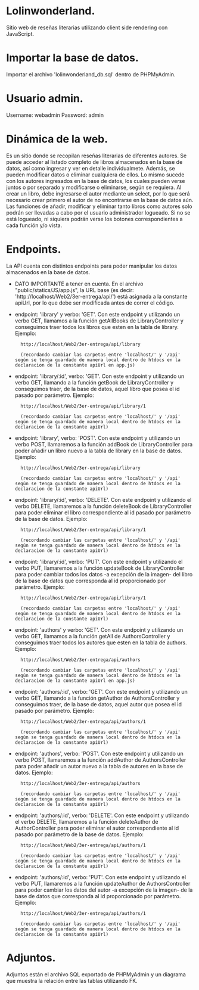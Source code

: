 # Lolinwonderland.
Sitio web de reseñas literarias utilizando client side rendering con JavaScript.

# Importar la base de datos.
Importar el archivo 'lolinwonderland_db.sql' dentro de PHPMyAdmin.

# Usuario admin.
Username: webadmin
Password: admin

# Dinámica de la web.
Es un sitio donde se recopilan reseñas literarias de diferentes autores. Se puede acceder al listado completo de libros almacenados en la base de datos, así como ingresar y ver en detalle individualmete. Además, se pueden modificar datos o eliminar cualquiera de ellos. Lo mismo sucede con los autores ingresados en la base de datos, los cuales pueden verse juntos o por separado y modificarse o eliminarse, según se requiera.
Al crear un libro, debe ingresarse el autor mediante un select, por lo que será necesario crear primero el autor de no encontrarse en la base de datos aún.
Las funciones de añadir, modificar y eliminar tanto libros como autores solo podrán ser llevadas a cabo por el usuario administrador logueado. Si no se está logueado, ni siquiera podrán verse los botones correspondientes a cada función y/o vista.

# Endpoints.
La API cuenta con distintos endpoints para poder manipular los datos almacenados en la base de datos.
- DATO IMPORTANTE a tener en cuenta.
En el archivo "public/statics/JS/app.js", la URL base (es decir: 'http://localhost/Web2/3er-entrega/api/') está asignada a la constante apiUrl, por lo que debe ser modificada antes de correr el código.

- endpoint: 'library' y verbo: 'GET'.
Con este endpoint y utilizando un verbo GET, llamamos a la función getAllBooks de LibraryController y conseguimos traer todos los libros que esten en la tabla de library.
Ejemplo:

        http://localhost/Web2/3er-entrega/api/library
                
        (recordando cambiar las carpetas entre 'localhost/' y '/api' según se tenga guardado de manera local dentro de htdocs en la declaracion de la constante apiUrl en app.js)

- endpoint: 'library/:id', verbo: 'GET'.
Con este endpoint y utilizando un verbo GET, llamando a la función getBook de LibraryController y conseguimos traer, de la base de datos, aquel libro que posea el id pasado por parámetro.
Ejemplo:

                
        http://localhost/Web2/3er-entrega/api/library/1
                
        (recordando cambiar las carpetas entre 'localhost/' y '/api' según se tenga guardado de manera local dentro de htdocs en la declaracion de la constante apiUrl)

- endpoint: 'library', verbo: 'POST'.
Con este endpoint y utilizando un verbo POST, llamaremos a la función addBook de LibraryController para poder añadir un libro nuevo a la tabla de library en la base de datos.
Ejemplo:

                
        http://localhost/Web2/3er-entrega/api/library

        (recordando cambiar las carpetas entre 'localhost/' y '/api' según se tenga guardado de manera local dentro de htdocs en la declaracion de la constante apiUrl)

- endpoint: 'library/:id', verbo: 'DELETE'.
Con este endpoint y utilizando el verbo DELETE, llamaremos a la función deleteBook de LibraryController para poder eliminar el libro correspondiente al id pasado por parámetro de la base de datos.
Ejemplo:

        http://localhost/Web2/3er-entrega/api/library/1
            
        (recordando cambiar las carpetas entre 'localhost/' y '/api' según se tenga guardado de manera local dentro de htdocs en la declaracion de la constante apiUrl)
                
- endpoint: 'library/:id', verbo: 'PUT'.
Con este endpoint y utilizando el verbo PUT, llamaremos a la función updateBook de LibraryController para poder cambiar todos los datos -a excepción de la imagen- del libro de la base de datos que corresponda al id proporcionado por parámetro.
Ejemplo:

        http://localhost/Web2/3er-entrega/api/library/1
            
        (recordando cambiar las carpetas entre 'localhost/' y '/api' según se tenga guardado de manera local dentro de htdocs en la declaracion de la constante apiUrl)

- endpoint: 'authors' y verbo: 'GET'.
Con este endpoint y utilizando un verbo GET, llamamos a la función getAll de AuthorsController y conseguimos traer todos los autores que esten en la tabla de authors.
Ejemplo:

        http://localhost/Web2/3er-entrega/api/authors
                
        (recordando cambiar las carpetas entre 'localhost/' y '/api' según se tenga guardado de manera local dentro de htdocs en la declaracion de la constante apiUrl en app.js)

- endpoint: 'authors/:id', verbo: 'GET'.
Con este endpoint y utilizando un verbo GET, llamando a la función getAuthor de AuthorsController y conseguimos traer, de la base de datos, aquel autor que posea el id pasado por parámetro.
Ejemplo:

        http://localhost/Web2/3er-entrega/api/authors/1
                
        (recordando cambiar las carpetas entre 'localhost/' y '/api' según se tenga guardado de manera local dentro de htdocs en la declaracion de la constante apiUrl)

- endpoint: 'authors', verbo: 'POST'.
Con este endpoint y utilizando un verbo POST, llamaremos a la función addAuthor de AuthorsController para poder añadir un autor nuevo a la tabla de autores en la base de datos.
Ejemplo:

        http://localhost/Web2/3er-entrega/api/authors

        (recordando cambiar las carpetas entre 'localhost/' y '/api' según se tenga guardado de manera local dentro de htdocs en la declaracion de la constante apiUrl)

- endpoint: 'authors/:id', verbo: 'DELETE'.
Con este endpoint y utilizando el verbo DELETE, llamaremos a la función deleteAuthor de AuthorController para poder eliminar el autor correspondiente al id pasado por parámetro de la base de datos.
Ejemplo:

        http://localhost/Web2/3er-entrega/api/authors/1
            
        (recordando cambiar las carpetas entre 'localhost/' y '/api' según se tenga guardado de manera local dentro de htdocs en la declaracion de la constante apiUrl)
                
- endpoint: 'authors/:id', verbo: 'PUT'.
Con este endpoint y utilizando el verbo PUT, llamaremos a la función updateAuthor de AuthorsController para poder cambiar los datos del autor -a excepción de la imagen- de la base de datos que corresponda al id proporcionado por parámetro.
Ejemplo:

        http://localhost/Web2/3er-entrega/api/authors/1
            
        (recordando cambiar las carpetas entre 'localhost/' y '/api' según se tenga guardado de manera local dentro de htdocs en la declaracion de la constante apiUrl)

# Adjuntos.
Adjuntos están el archivo SQL exportado de PHPMyAdmin y un diagrama que muestra la relación entre las tablas utilizando FK.